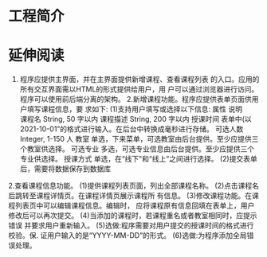# 工程简介

# 延伸阅读

1. 程序应提供主界面，并在主界面提供新增课程、查看课程列表
的入口。应用的所有交互界面需以HTML的形式提供给用户，用
户可以通过浏览器进行访问。程序可以使用前后端分离的架构。
2.新增课程功能。程序应提供表单页面供用户填写课程信息，要
求如下:
(1)支持用户填写或选择以下信息:
属性         说明   
课程名     String, 50 字以内
课程描述   String, 200 字以内
授课时间   表单中(以2021-10-01”的格式进行输入。在后台中转换成毫秒进行存储。
可选人数   Integer, 1-150 人
教室       单选，下来菜单，可选教室由后台提供。至少应提供三个教室供选择。
可选专业   多选，可选专业信息由后台提供。至少应提供三个专业供选择。
授课方式   单选，在“线下"和“线上”之间进行选择。
(2)提交表单后，需要将数据保存到数据库

2.查看课程信息功能。
(1)提供课程列表页面，列出全部课程名称。
(2)点击课程名后跳转至课程详情页。在课程详情页展示课程所
有信息。
(3)修改课程功能。在课程列表页中可以编辑课程信息。编辑时，
应将课程原有信息回填在表单上，用户修改后可以再次提交。
(4)当添加的课程时，若课程重名或者教室相同时，应提示错误
并要求用户重新输入。
(5)选做:程序需要对用户提交的授课时间的格式进行校验。保.
证用户输入的是“YYYY-MM-DD”的形式。
(6)选做:为程序添加全局错误处理。
